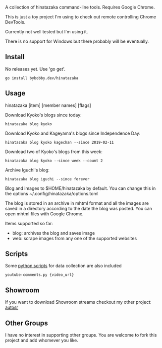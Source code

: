 A collection of hinatazaka command-line tools. Requires Google Chrome.

This is just a toy project I'm using to check out remote controlling Chrome DevTools.

Currently not well tested but I'm using it.

There is no support for Windows but there probably will be eventually.

## Install

No releases yet. Use 'go get'.

```
go install bybobby.dev/hinatazaka
```

## Usage

hinatazaka \[item\] \[member names\] \[flags\]

Download Kyoko's blogs since today:

```
hinatazaka blog kyoko
```

Download Kyoko and Kageyama's blogs since Independence Day:

```
hinatazaka blog kyoko kagechan --since 2019-02-11
```

Download two of Kyoko's blogs from this week:

```
hinatazaka blog kyoko --since week --count 2
```

Archive Iguchi's blog:

```
hinatazaka blog iguchi --since forever
```

Blog and images to \$HOME/hinatazaka by default. You can change this in the options ~/.config/hinatazaka/options.toml

The blog is stored in an archive in mhtml format and all the images are saved in a directory according to the date the blog was posted. You can open mhtml files with Google Chrome.

Items supported so far:

- blog: archives the blog and saves image
- web: scrape images from any one of the supported websites

## Scripts

Some [python scripts](./scripts) for data collection are also included

```
youtube-comments.py {video_url}
```

## Showroom

If you want to download Showroom streams checkout my other project: [autosr](https://github.com/bobbytrapz/autosr)

## Other Groups

I have no interest in supporting other groups. You are welcome to fork this project and add whomever you like.
